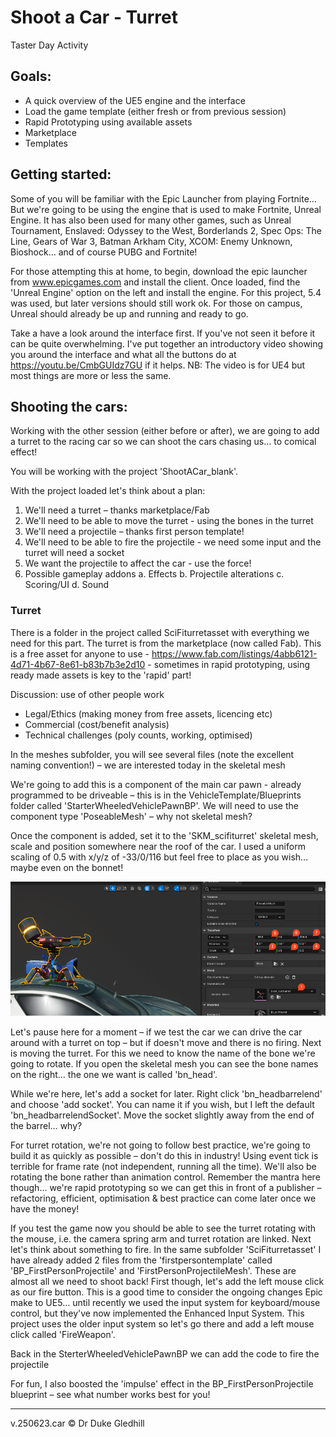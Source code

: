 # Shoot a Car - Turret
Taster Day Activity

## Goals:
-	A quick overview of the UE5 engine and the interface
-	Load the game template (either fresh or from previous session)
-	Rapid Prototyping using available assets
-	Marketplace
-	Templates

## Getting started:
Some of you will be familiar with the Epic Launcher from playing Fortnite… But we're going to be 
using the engine that is used to make Fortnite, Unreal Engine. It has also been used for many 
other games, such as Unreal Tournament, Enslaved: Odyssey to the West, Borderlands 2, Spec 
Ops: The Line, Gears of War 3, Batman Arkham City, XCOM: Enemy Unknown, Bioshock… and of 
course PUBG and Fortnite!

For those attempting this at home, to begin, download the epic launcher from www.epicgames.com 
and install the client. Once loaded, find the 'Unreal Engine' option on the left and install the 
engine. For this project, 5.4 was used, but later versions should still work ok. For those on campus, 
Unreal should already be up and running and ready to go.

Take a have a look around the interface first. If you've not seen it before it can be quite 
overwhelming. I've put together an introductory video showing you around the interface and what 
all the buttons do at https://youtu.be/CmbGUIdz7GU if it helps. NB: The video is for UE4 but most 
things are more or less the same.

## Shooting the cars:

Working with the other session (either before or after), we are going to add a turret to the racing 
car so we can shoot the cars chasing us… to comical effect!

You will be working with the project 'ShootACar_blank'. 

With the project loaded let's think about a plan:
1.	We'll need a turret – thanks marketplace/Fab
2.	We'll need to be able to move the turret - using the bones in the turret
3.	We'll need a projectile – thanks first person template!
4.	We'll need to be able to fire the projectile - we need some input and the turret will need a 
socket
5.	We want the projectile to affect the car - use the force!
6.	Possible gameplay addons
a.	Effects
b.	Projectile alterations
c.	Scoring/UI
d.	Sound 

### Turret
There is a folder in the project called SciFiturretasset with everything we need for this part. The 
turret is from the marketplace (now called Fab). This is a free asset for anyone to use - 
https://www.fab.com/listings/4abb6121-4d71-4b67-8e61-b83b7b3e2d10 - sometimes in rapid 
prototyping, using ready made assets is key to the 'rapid' part!

Discussion: use of other people work
-	Legal/Ethics (making money from free assets, licencing etc)
-	Commercial (cost/benefit analysis)
-	Technical challenges (poly counts, working, optimised)

In the meshes subfolder, you will see several files (note the excellent naming convention!) – we are 
interested today in the skeletal mesh
 
We're going to add this is a component of the main car pawn - already programmed to be driveable 
– this is in the VehicleTemplate/Blueprints folder called 'StarterWheeledVehiclePawnBP'. We will 
need to use the component type 'PoseableMesh' – why not skeletal mesh?
 
Once the component is added, set it to the 'SKM_scifiturret' skeletal mesh, scale and position 
somewhere near the roof of the car. I used a uniform scaling of 0.5 with x/y/z of -33/0/116 but feel 
free to place as you wish… maybe even on the bonnet!

![Turret on car](docs/images/turretoncar.png)
 
Let's pause here for a moment – if we test the car we can drive the car around with a turret on top 
– but if doesn't move and there is no firing.
Next is moving the turret. For this we need to know the name of the bone we're going to rotate. If 
you open the skeletal mesh you can see the bone names on the right… the one we want is called 
'bn_head'. 
  
While we're here, let's add a socket for later. Right click 'bn_headbarrelend' and choose 'add 
socket'. You can name it if you wish, but I left the default 'bn_headbarrelendSocket'. Move the 
socket slightly away from the end of the barrel… why?
 
For turret rotation, we're not going to follow best practice, we're going to build it as quickly as 
possible – don't do this in industry!
Using event tick is terrible for frame rate (not independent, running all the time). We'll also be 
rotating the bone rather than animation control. Remember the mantra here though… we're rapid 
prototyping so we can get this in front of a publisher – refactoring, efficient, optimisation & best 
practice can come later once we have the money!
 
If you test the game now you should be able to see the turret rotating with the mouse, i.e. the 
camera spring arm and turret rotation are linked.
Next let's think about something to fire. In the same subfolder 'SciFiturretasset' I have already 
added 2 files from the 'firstpersontemplate' called 'BP_FirstPersonProjectile' and 
'FirstPersonProjectileMesh'. These are almost all we need to shoot back! First though, let's add 
the left mouse click as our fire button.
This is a good time to consider the ongoing changes Epic make to UE5… until recently we used 
the input system for keyboard/mouse control, but they've now implemented the Enhanced Input 
System. This project uses the older input system so let's go there and add a left mouse click called 
'FireWeapon'.
 
Back in the SterterWheeledVehiclePawnBP we can add the code to fire the projectile
 
For fun, I also boosted the 'impulse' effect in the BP_FirstPersonProjectile blueprint – see what 
number works best for you!

---
v.250623.car
© Dr Duke Gledhill 